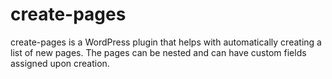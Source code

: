 # create-pages

create-pages is a WordPress plugin that helps with automatically creating a list of new pages. The pages can be nested and can have custom fields assigned upon creation.